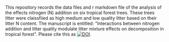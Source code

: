 This repository records the data files and r markdown file of the analysis of the effects nitrogen (N) addition on six tropical forest trees. These trees litter were claissfiied as high medium and low quality litter based on their litter N content. The manuscript is entitled: "Interactions between nitrogen addition and litter quality modulate litter mixture effects on decomposition in tropical forest".
Please cite this as [![DOI](https://zenodo.org/badge/1069997956.svg)](https://doi.org/10.5281/zenodo.17270751).
